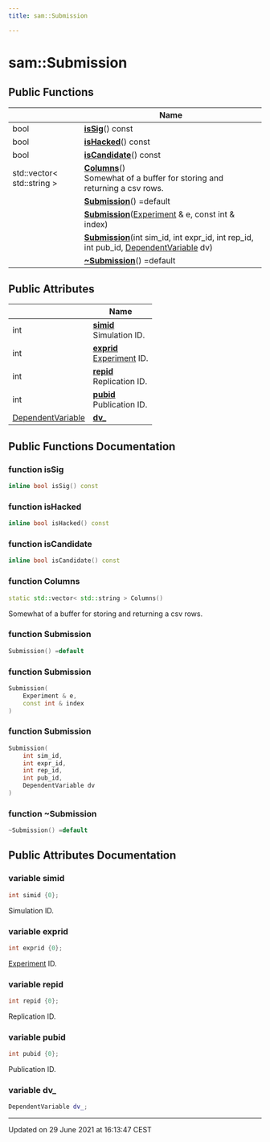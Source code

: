 ```yaml
---
title: sam::Submission

---
```


# sam::Submission



## Public Functions

|                | Name           |
| -------------- | -------------- |
| bool | **[isSig](/doxygen/Classes/classsam_1_1_submission/#function-issig)**() const |
| bool | **[isHacked](/doxygen/Classes/classsam_1_1_submission/#function-ishacked)**() const |
| bool | **[isCandidate](/doxygen/Classes/classsam_1_1_submission/#function-iscandidate)**() const |
| std::vector< std::string > | **[Columns](/doxygen/Classes/classsam_1_1_submission/#function-columns)**()<br>Somewhat of a buffer for storing and returning a csv rows.  |
| | **[Submission](/doxygen/Classes/classsam_1_1_submission/#function-submission)**() =default |
| | **[Submission](/doxygen/Classes/classsam_1_1_submission/#function-submission)**([Experiment](/doxygen/Classes/classsam_1_1_experiment/) & e, const int & index) |
| | **[Submission](/doxygen/Classes/classsam_1_1_submission/#function-submission)**(int sim_id, int expr_id, int rep_id, int pub_id, [DependentVariable](/doxygen/Classes/classsam_1_1_dependent_variable/) dv) |
| | **[~Submission](/doxygen/Classes/classsam_1_1_submission/#function-~submission)**() =default |

## Public Attributes

|                | Name           |
| -------------- | -------------- |
| int | **[simid](/doxygen/Classes/classsam_1_1_submission/#variable-simid)** <br>Simulation ID.  |
| int | **[exprid](/doxygen/Classes/classsam_1_1_submission/#variable-exprid)** <br>[Experiment](/doxygen/Classes/classsam_1_1_experiment/) ID.  |
| int | **[repid](/doxygen/Classes/classsam_1_1_submission/#variable-repid)** <br>Replication ID.  |
| int | **[pubid](/doxygen/Classes/classsam_1_1_submission/#variable-pubid)** <br>Publication ID.  |
| [DependentVariable](/doxygen/Classes/classsam_1_1_dependent_variable/) | **[dv_](/doxygen/Classes/classsam_1_1_submission/#variable-dv_)**  |

## Public Functions Documentation

### function isSig

```cpp
inline bool isSig() const
```


### function isHacked

```cpp
inline bool isHacked() const
```


### function isCandidate

```cpp
inline bool isCandidate() const
```


### function Columns

```cpp
static std::vector< std::string > Columns()
```

Somewhat of a buffer for storing and returning a csv rows. 

### function Submission

```cpp
Submission() =default
```


### function Submission

```cpp
Submission(
    Experiment & e,
    const int & index
)
```


### function Submission

```cpp
Submission(
    int sim_id,
    int expr_id,
    int rep_id,
    int pub_id,
    DependentVariable dv
)
```


### function ~Submission

```cpp
~Submission() =default
```


## Public Attributes Documentation

### variable simid

```cpp
int simid {0};
```

Simulation ID. 

### variable exprid

```cpp
int exprid {0};
```

[Experiment](/doxygen/Classes/classsam_1_1_experiment/) ID. 

### variable repid

```cpp
int repid {0};
```

Replication ID. 

### variable pubid

```cpp
int pubid {0};
```

Publication ID. 

### variable dv_

```cpp
DependentVariable dv_;
```


-------------------------------

Updated on 29 June 2021 at 16:13:47 CEST